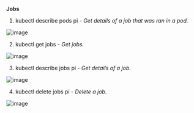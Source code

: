 **Jobs**

1. kubectl describe pods pi - _Get details of a job that was ran in a pod._

![image](https://user-images.githubusercontent.com/19956502/132320505-c76c64fc-aeb0-4048-856d-e00eca80e0aa.png)

2. kubectl get jobs - _Get jobs._

![image](https://user-images.githubusercontent.com/19956502/132321753-b4118db9-327f-4901-98a6-1955735ad60a.png)

3. kubectl describe jobs pi - _Get details of a job._

![image](https://user-images.githubusercontent.com/19956502/132322047-fad5f522-7e55-44e4-926f-f765b91965b2.png)

4. kubectl delete jobs pi - _Delete a job._

![image](https://user-images.githubusercontent.com/19956502/132323241-a71c88c4-89c3-4638-bc97-81cb69633c4f.png)





